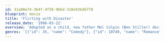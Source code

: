 ```yaml
---
id: 31a80e74-364f-4f58-96bd-318e93bd6778
blueprint: movie
title: 'Flirting with Disaster'
release_date: '1996-03-22'
overview: 'Adopted as a child, new father Mel Colpin (Ben Stiller) decides he cannot name his son until he knows his birth parents, and determines to make a cross-country quest to find them. Accompanied by his wife, Nancy (Patricia Arquette), and an inept yet gorgeous adoption agent, Tina (Tea Leoni), he departs on an epic road trip that quickly devolves into a farce of mistaken identities, wrong turns, and overzealous and love-struck ATF agents (Josh Brolin, Richard Jenkins).'
genres: '[{"id": 35, "name": "Comedy"}, {"id": 10749, "name": "Romance"}]'
---
```

